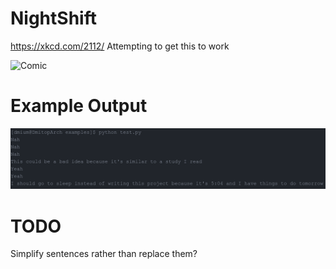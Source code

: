 # NightShift
https://xkcd.com/2112/  Attempting to get this to work

![Comic](https://xkcd.com/2112/)

# Example Output
![Output](/examples/ExampleOutput.png)

# TODO
Simplify sentences rather than replace them?
